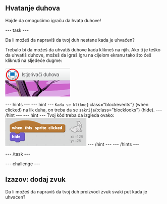 ## Hvatanje duhova

Hajde da omogućimo igraču da hvata duhove!

\--- task \---

Da li možeš da napraviš da tvoj duh nestane kada je uhvaćen?

Trebalo bi da možeš da uhvatiš duhove kada klikneš na njih. Ako ti je teško da uhvatiš duhove, možeš da igraš igru na cijelom ekranu tako što ćeš kliknuti na sljedeće dugme:

![snimak ekrana](images/ghost-fullscreen.png)

\--- hints \--- \--- hint \--- `Kada se klikne`{:class=”blockevents”} (when clicked) na lik duha, on treba da se `sakrije`{:class=”blocklooks”} (hide). \--- /hint \--- \--- hint \--- Tvoj kôd treba da izgleda ovako: ![screenshot](images/ghost-catch-code.png) \--- /hint \--- \--- /hints \---

\--- /task \---

\--- challenge \---

## Izazov: dodaj zvuk

Da li možeš da napraviš da tvoj duh proizvodi zvuk svaki put kada je uhvaćen?
